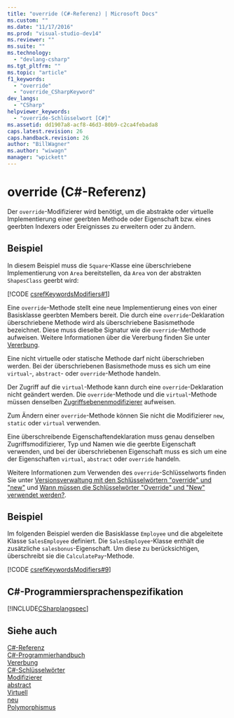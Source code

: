 ```yaml
---
title: "override (C#-Referenz) | Microsoft Docs"
ms.custom: ""
ms.date: "11/17/2016"
ms.prod: "visual-studio-dev14"
ms.reviewer: ""
ms.suite: ""
ms.technology: 
  - "devlang-csharp"
ms.tgt_pltfrm: ""
ms.topic: "article"
f1_keywords: 
  - "override"
  - "override_CSharpKeyword"
dev_langs: 
  - "CSharp"
helpviewer_keywords: 
  - "override-Schlüsselwort [C#]"
ms.assetid: dd1907a8-acf8-46d3-80b9-c2ca4febada8
caps.latest.revision: 26
caps.handback.revision: 26
author: "BillWagner"
ms.author: "wiwagn"
manager: "wpickett"
---
```

# override (C#-Referenz)
Der `override`\-Modifizierer wird benötigt, um die abstrakte oder virtuelle Implementierung einer geerbten Methode oder Eigenschaft bzw. eines geerbten Indexers oder Ereignisses zu erweitern oder zu ändern.  
  
## Beispiel  
 In diesem Beispiel muss die `Square`\-Klasse eine überschriebene Implementierung von `Area` bereitstellen, da `Area` von der abstrakten `ShapesClass` geerbt wird:  
  
 [!CODE [csrefKeywordsModifiers#1](../CodeSnippet/VS_Snippets_VBCSharp/csrefKeywordsModifiers#1)]  
  
 Eine `override`\-Methode stellt eine neue Implementierung eines von einer Basisklasse geerbten Members bereit.  Die durch eine `override`\-Deklaration überschriebene Methode wird als überschriebene Basismethode bezeichnet.  Diese muss dieselbe Signatur wie die `override`\-Methode aufweisen.  Weitere Informationen über die Vererbung finden Sie unter [Vererbung](../../../csharp/programming-guide/classes-and-structs/inheritance.md).  
  
 Eine nicht virtuelle oder statische Methode darf nicht überschrieben werden.  Bei der überschriebenen Basismethode muss es sich um eine `virtual`\-, `abstract`\- oder `override`\-Methode handeln.  
  
 Der Zugriff auf die `virtual`\-Methode kann durch eine `override`\-Deklaration nicht geändert werden.  Die `override`\-Methode und die `virtual`\-Methode müssen denselben [Zugriffsebenenmodifizierer](../../../csharp/language-reference/keywords/access-modifiers.md) aufweisen.  
  
 Zum Ändern einer `override`\-Methode können Sie nicht die Modifizierer `new`, `static` oder `virtual` verwenden.  
  
 Eine überschreibende Eigenschaftendeklaration muss genau denselben Zugriffsmodifizierer, Typ und Namen wie die geerbte Eigenschaft verwenden, und bei der überschriebenen Eigenschaft muss es sich um eine der Eigenschaften `virtual`, `abstract` oder `override` handeln.  
  
 Weitere Informationen zum Verwenden des `override`\-Schlüsselworts finden Sie unter [Versionsverwaltung mit den Schlüsselwörtern "override" und "new"](../../../csharp/programming-guide/classes-and-structs/versioning-with-the-override-and-new-keywords.md) und [Wann müssen die Schlüsselwörter "Override" und "New" verwendet werden?](../../../csharp/programming-guide/classes-and-structs/knowing-when-to-use-override-and-new-keywords.md).  
  
## Beispiel  
 Im folgenden Beispiel werden die Basisklasse `Employee` und die abgeleitete Klasse `SalesEmployee` definiert.  Die `SalesEmployee`\-Klasse enthält die zusätzliche `salesbonus`\-Eigenschaft. Um diese zu berücksichtigen, überschreibt sie die `CalculatePay`\-Methode.  
  
 [!CODE [csrefKeywordsModifiers#9](../CodeSnippet/VS_Snippets_VBCSharp/csrefKeywordsModifiers#9)]  
  
## C\#\-Programmiersprachenspezifikation  
 [!INCLUDE[CSharplangspec](../../../csharp/language-reference/keywords/includes/csharplangspec_md.md)]  
  
## Siehe auch  
 [C\#\-Referenz](../../../csharp/language-reference/index.md)   
 [C\#\-Programmierhandbuch](../../../csharp/programming-guide/index.md)   
 [Vererbung](../../../csharp/programming-guide/classes-and-structs/inheritance.md)   
 [C\#\-Schlüsselwörter](../../../csharp/language-reference/keywords/index.md)   
 [Modifizierer](../../../csharp/language-reference/keywords/modifiers.md)   
 [abstract](../../../csharp/language-reference/keywords/abstract.md)   
 [Virtuell](../../../csharp/language-reference/keywords/virtual.md)   
 [neu](../../../csharp/language-reference/keywords/new.md)   
 [Polymorphismus](../../../csharp/programming-guide/classes-and-structs/polymorphism.md)